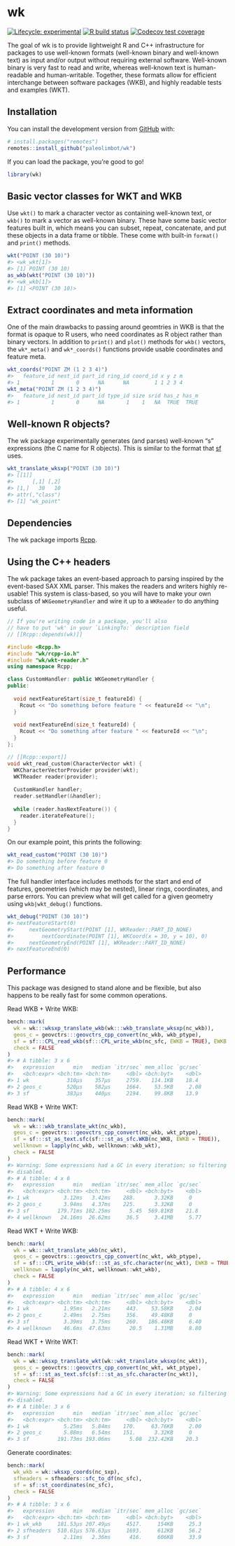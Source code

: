 
<!-- README.md is generated from README.Rmd. Please edit that file -->

# wk

<!-- badges: start -->

[![Lifecycle:
experimental](https://img.shields.io/badge/lifecycle-experimental-orange.svg)](https://www.tidyverse.org/lifecycle/#experimental)
[![R build
status](https://github.com/paleolimbot/wk/workflows/R-CMD-check/badge.svg)](https://github.com/paleolimbot/wk/actions)
[![Codecov test
coverage](https://codecov.io/gh/paleolimbot/wk/branch/master/graph/badge.svg)](https://codecov.io/gh/paleolimbot/wk?branch=master)
<!-- badges: end -->

The goal of wk is to provide lightweight R and C++ infrastructure for
packages to use well-known formats (well-known binary and well-known
text) as input and/or output without requiring external software.
Well-known binary is very fast to read and write, whereas well-known
text is human-readable and human-writable. Together, these formats allow
for efficient interchange between software packages (WKB), and highly
readable tests and examples (WKT).

## Installation

You can install the development version from
[GitHub](https://github.com/) with:

``` r
# install.packages("remotes")
remotes::install_github("paleolimbot/wk")
```

If you can load the package, you’re good to go\!

``` r
library(wk)
```

## Basic vector classes for WKT and WKB

Use `wkt()` to mark a character vector as containing well-known text, or
`wkb()` to mark a vector as well-known binary. These have some basic
vector features built in, which means you can subset, repeat,
concatenate, and put these objects in a data frame or tibble. These come
with built-in `format()` and `print()` methods.

``` r
wkt("POINT (30 10)")
#> <wk_wkt[1]>
#> [1] POINT (30 10)
as_wkb(wkt("POINT (30 10)"))
#> <wk_wkb[1]>
#> [1] <POINT (30 10)>
```

## Extract coordinates and meta information

One of the main drawbacks to passing around geomtries in WKB is that the
format is opaque to R users, who need coordinates as R object rather
than binary vectors. In addition to `print()` and `plot()` methods for
`wkb()` vectors, the `wk*_meta()` and `wk*_coords()` functions provide
usable coordinates and feature meta.

``` r
wkt_coords("POINT ZM (1 2 3 4)")
#>   feature_id nest_id part_id ring_id coord_id x y z m
#> 1          1       0      NA      NA        1 1 2 3 4
wkt_meta("POINT ZM (1 2 3 4)")
#>   feature_id nest_id part_id type_id size srid has_z has_m
#> 1          1       0      NA       1    1   NA  TRUE  TRUE
```

## Well-known R objects?

The wk package experimentally generates (and parses) well-known “s”
expressions (the C name for R objects). This is similar to the format
that [sf](https://r-spatial.github.io/sf) uses.

``` r
wkt_translate_wksxp("POINT (30 10)")
#> [[1]]
#>      [,1] [,2]
#> [1,]   30   10
#> attr(,"class")
#> [1] "wk_point"
```

## Dependencies

The wk package imports [Rcpp](https://cran.r-project.org/package=Rcpp).

## Using the C++ headers

The wk package takes an event-based approach to parsing inspired by the
event-based SAX XML parser. This makes the readers and writers highly
re-usable\! This system is class-based, so you will have to make your
own subclass of `WKGeometryHandler` and wire it up to a `WKReader` to do
anything useful.

``` cpp
// If you're writing code in a package, you'll also
// have to put 'wk' in your `LinkingTo:` description field
// [[Rcpp::depends(wk)]]

#include <Rcpp.h>
#include "wk/rcpp-io.h"
#include "wk/wkt-reader.h"
using namespace Rcpp;

class CustomHandler: public WKGeometryHandler {
public:
  
  void nextFeatureStart(size_t featureId) {
    Rcout << "Do something before feature " << featureId << "\n";
  }
  
  void nextFeatureEnd(size_t featureId) {
    Rcout << "Do something after feature " << featureId << "\n";
  }
};

// [[Rcpp::export]]
void wkt_read_custom(CharacterVector wkt) {
  WKCharacterVectorProvider provider(wkt);
  WKTReader reader(provider);
  
  CustomHandler handler;
  reader.setHandler(&handler);
  
  while (reader.hasNextFeature()) {
    reader.iterateFeature();
  }
}
```

On our example point, this prints the following:

``` r
wkt_read_custom("POINT (30 10)")
#> Do something before feature 0
#> Do something after feature 0
```

The full handler interface includes methods for the start and end of
features, geometries (which may be nested), linear rings, coordinates,
and parse errors. You can preview what will get called for a given
geometry using `wkb|wkt_debug()` functions.

``` r
wkt_debug("POINT (30 10)")
#> nextFeatureStart(0)
#>     nextGeometryStart(POINT [1], WKReader::PART_ID_NONE)
#>         nextCoordinate(POINT [1], WKCoord(x = 30, y = 10), 0)
#>     nextGeometryEnd(POINT [1], WKReader::PART_ID_NONE)
#> nextFeatureEnd(0)
```

## Performance

This package was designed to stand alone and be flexible, but also
happens to be really fast for some common operations.

Read WKB + Write WKB:

``` r
bench::mark(
  wk = wk:::wksxp_translate_wkb(wk:::wkb_translate_wksxp(nc_wkb)),
  geos_c = geovctrs:::geovctrs_cpp_convert(nc_wkb, wkb_ptype),
  sf = sf:::CPL_read_wkb(sf:::CPL_write_wkb(nc_sfc, EWKB = TRUE), EWKB = TRUE),
  check = FALSE
)
#> # A tibble: 3 x 6
#>   expression      min   median `itr/sec` mem_alloc `gc/sec`
#>   <bch:expr> <bch:tm> <bch:tm>     <dbl> <bch:byt>    <dbl>
#> 1 wk            310µs    357µs     2759.   114.1KB    18.4 
#> 2 geos_c        520µs    582µs     1664.    53.5KB     2.08
#> 3 sf            383µs    440µs     2194.    99.8KB    13.9
```

Read WKB + Write WKT:

``` r
bench::mark(
  wk = wk:::wkb_translate_wkt(nc_wkb),
  geos_c = geovctrs:::geovctrs_cpp_convert(nc_wkb, wkt_ptype),
  sf = sf:::st_as_text.sfc(sf:::st_as_sfc.WKB(nc_WKB, EWKB = TRUE)),
  wellknown = lapply(nc_wkb, wellknown::wkb_wkt),
  check = FALSE
)
#> Warning: Some expressions had a GC in every iteration; so filtering is
#> disabled.
#> # A tibble: 4 x 6
#>   expression      min   median `itr/sec` mem_alloc `gc/sec`
#>   <bch:expr> <bch:tm> <bch:tm>     <dbl> <bch:byt>    <dbl>
#> 1 wk           3.12ms   3.42ms    288.      3.32KB     0   
#> 2 geos_c       3.94ms   4.37ms    225.      3.32KB     0   
#> 3 sf         179.71ms 182.25ms      5.45  569.81KB    21.8 
#> 4 wellknown   24.16ms  26.62ms     36.5     3.41MB     5.77
```

Read WKT + Write WKB:

``` r
bench::mark(
  wk = wk:::wkt_translate_wkb(nc_wkt),
  geos_c = geovctrs:::geovctrs_cpp_convert(nc_wkt, wkb_ptype),
  sf = sf:::CPL_write_wkb(sf:::st_as_sfc.character(nc_wkt), EWKB = TRUE),
  wellknown = lapply(nc_wkt, wellknown::wkt_wkb),
  check = FALSE
)
#> # A tibble: 4 x 6
#>   expression      min   median `itr/sec` mem_alloc `gc/sec`
#>   <bch:expr> <bch:tm> <bch:tm>     <dbl> <bch:byt>    <dbl>
#> 1 wk           1.95ms   2.21ms     443.    53.58KB     2.04
#> 2 geos_c       2.49ms   2.75ms     356.    49.48KB     0   
#> 3 sf           3.39ms   3.75ms     260.   186.48KB     6.40
#> 4 wellknown    46.6ms  47.63ms      20.5    1.31MB     8.80
```

Read WKT + Write WKT:

``` r
bench::mark(
  wk = wk::wksxp_translate_wkt(wk::wkt_translate_wksxp(nc_wkt)),
  geos_c = geovctrs:::geovctrs_cpp_convert(nc_wkt, wkt_ptype),
  sf = sf:::st_as_text.sfc(sf:::st_as_sfc.character(nc_wkt)),
  check = FALSE
)
#> Warning: Some expressions had a GC in every iteration; so filtering is
#> disabled.
#> # A tibble: 3 x 6
#>   expression      min   median `itr/sec` mem_alloc `gc/sec`
#>   <bch:expr> <bch:tm> <bch:tm>     <dbl> <bch:byt>    <dbl>
#> 1 wk           5.25ms   5.84ms    170.     63.76KB     2.00
#> 2 geos_c       5.88ms   6.54ms    151.      3.32KB     0   
#> 3 sf         191.73ms 193.06ms      5.08  232.42KB    20.3
```

Generate coordinates:

``` r
bench::mark(
  wk_wkb = wk::wksxp_coords(nc_sxp),
  sfheaders = sfheaders::sfc_to_df(nc_sfc),
  sf = sf::st_coordinates(nc_sfc),
  check = FALSE
)
#> # A tibble: 3 x 6
#>   expression      min   median `itr/sec` mem_alloc `gc/sec`
#>   <bch:expr> <bch:tm> <bch:tm>     <dbl> <bch:byt>    <dbl>
#> 1 wk_wkb     181.53µs 207.49µs     4517.     154KB     25.3
#> 2 sfheaders  510.61µs 576.63µs     1693.     612KB     56.2
#> 3 sf           2.11ms   2.36ms      416.     606KB     33.9
```
